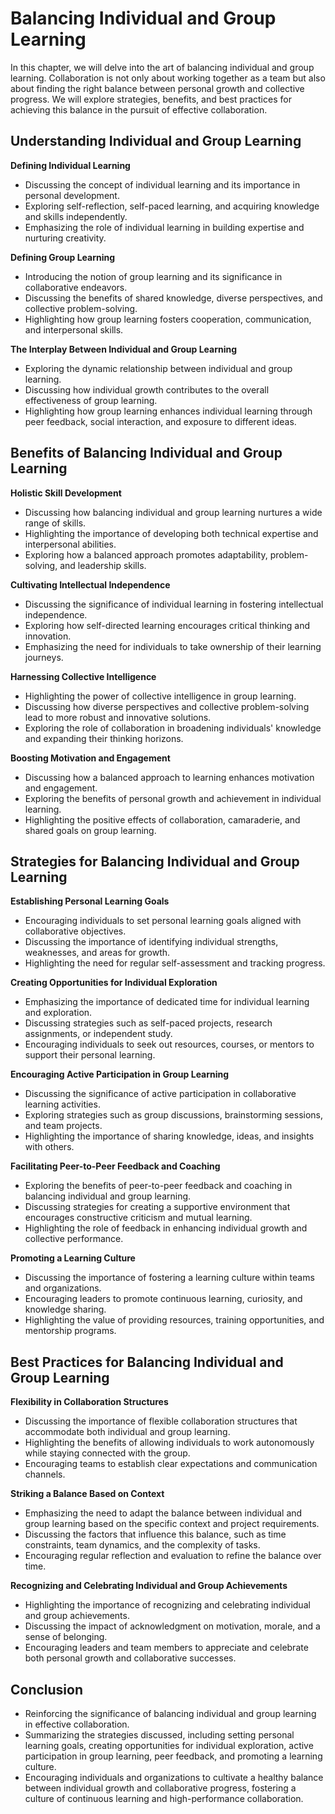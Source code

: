 Balancing Individual and Group Learning
================================================

In this chapter, we will delve into the art of balancing individual and group learning. Collaboration is not only about working together as a team but also about finding the right balance between personal growth and collective progress. We will explore strategies, benefits, and best practices for achieving this balance in the pursuit of effective collaboration.

Understanding Individual and Group Learning
-------------------------------------------

**Defining Individual Learning**

* Discussing the concept of individual learning and its importance in personal development.
* Exploring self-reflection, self-paced learning, and acquiring knowledge and skills independently.
* Emphasizing the role of individual learning in building expertise and nurturing creativity.

**Defining Group Learning**

* Introducing the notion of group learning and its significance in collaborative endeavors.
* Discussing the benefits of shared knowledge, diverse perspectives, and collective problem-solving.
* Highlighting how group learning fosters cooperation, communication, and interpersonal skills.

**The Interplay Between Individual and Group Learning**

* Exploring the dynamic relationship between individual and group learning.
* Discussing how individual growth contributes to the overall effectiveness of group learning.
* Highlighting how group learning enhances individual learning through peer feedback, social interaction, and exposure to different ideas.

Benefits of Balancing Individual and Group Learning
---------------------------------------------------

**Holistic Skill Development**

* Discussing how balancing individual and group learning nurtures a wide range of skills.
* Highlighting the importance of developing both technical expertise and interpersonal abilities.
* Exploring how a balanced approach promotes adaptability, problem-solving, and leadership skills.

**Cultivating Intellectual Independence**

* Discussing the significance of individual learning in fostering intellectual independence.
* Exploring how self-directed learning encourages critical thinking and innovation.
* Emphasizing the need for individuals to take ownership of their learning journeys.

**Harnessing Collective Intelligence**

* Highlighting the power of collective intelligence in group learning.
* Discussing how diverse perspectives and collective problem-solving lead to more robust and innovative solutions.
* Exploring the role of collaboration in broadening individuals' knowledge and expanding their thinking horizons.

**Boosting Motivation and Engagement**

* Discussing how a balanced approach to learning enhances motivation and engagement.
* Exploring the benefits of personal growth and achievement in individual learning.
* Highlighting the positive effects of collaboration, camaraderie, and shared goals on group learning.

Strategies for Balancing Individual and Group Learning
------------------------------------------------------

**Establishing Personal Learning Goals**

* Encouraging individuals to set personal learning goals aligned with collaborative objectives.
* Discussing the importance of identifying individual strengths, weaknesses, and areas for growth.
* Highlighting the need for regular self-assessment and tracking progress.

**Creating Opportunities for Individual Exploration**

* Emphasizing the importance of dedicated time for individual learning and exploration.
* Discussing strategies such as self-paced projects, research assignments, or independent study.
* Encouraging individuals to seek out resources, courses, or mentors to support their personal learning.

**Encouraging Active Participation in Group Learning**

* Discussing the significance of active participation in collaborative learning activities.
* Exploring strategies such as group discussions, brainstorming sessions, and team projects.
* Highlighting the importance of sharing knowledge, ideas, and insights with others.

**Facilitating Peer-to-Peer Feedback and Coaching**

* Exploring the benefits of peer-to-peer feedback and coaching in balancing individual and group learning.
* Discussing strategies for creating a supportive environment that encourages constructive criticism and mutual learning.
* Highlighting the role of feedback in enhancing individual growth and collective performance.

**Promoting a Learning Culture**

* Discussing the importance of fostering a learning culture within teams and organizations.
* Encouraging leaders to promote continuous learning, curiosity, and knowledge sharing.
* Highlighting the value of providing resources, training opportunities, and mentorship programs.

Best Practices for Balancing Individual and Group Learning
----------------------------------------------------------

**Flexibility in Collaboration Structures**

* Discussing the importance of flexible collaboration structures that accommodate both individual and group learning.
* Highlighting the benefits of allowing individuals to work autonomously while staying connected with the group.
* Encouraging teams to establish clear expectations and communication channels.

**Striking a Balance Based on Context**

* Emphasizing the need to adapt the balance between individual and group learning based on the specific context and project requirements.
* Discussing the factors that influence this balance, such as time constraints, team dynamics, and the complexity of tasks.
* Encouraging regular reflection and evaluation to refine the balance over time.

**Recognizing and Celebrating Individual and Group Achievements**

* Highlighting the importance of recognizing and celebrating individual and group achievements.
* Discussing the impact of acknowledgment on motivation, morale, and a sense of belonging.
* Encouraging leaders and team members to appreciate and celebrate both personal growth and collaborative successes.

Conclusion
----------

* Reinforcing the significance of balancing individual and group learning in effective collaboration.
* Summarizing the strategies discussed, including setting personal learning goals, creating opportunities for individual exploration, active participation in group learning, peer feedback, and promoting a learning culture.
* Encouraging individuals and organizations to cultivate a healthy balance between individual growth and collaborative progress, fostering a culture of continuous learning and high-performance collaboration.
